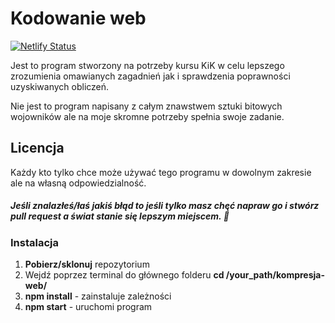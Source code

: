 # Kodowanie web 
[![Netlify Status](https://api.netlify.com/api/v1/badges/3b97b1a2-555e-4d3b-8cf8-db4f370ec8a1/deploy-status)](https://app.netlify.com/sites/kompresja/deploys)

Jest to program stworzony na potrzeby kursu KiK w celu lepszego zrozumienia omawianych zagadnień jak i sprawdzenia poprawności uzyskiwanych obliczeń.

Nie jest to program napisany z całym znawstwem sztuki bitowych wojowników ale na moje skromne potrzeby spełnia swoje zadanie.

## Licencja

Każdy kto tylko chce może używać tego programu w dowolnym zakresie ale na własną odpowiedzialność.

##### Jeśli znalazłeś/łaś jakiś błąd to jeśli tylko masz chęć napraw go i stwórz pull request a świat stanie się lepszym miejscem. 🐨

### Instalacja

1. **Pobierz/sklonuj** repozytorium
2. Wejdź poprzez terminal do głównego folderu **cd /your_path/kompresja-web/**
3. **npm install** - zainstaluje zależności
4. **npm start** - uruchomi program
